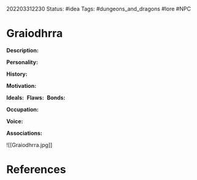 202203312230
Status: #idea
Tags: #dungeons_and_dragons #lore #NPC 

# Graiodhrra
**Description:** 

**Personality:** 

**History:** 

**Motivation:** 

**Ideals:** 
**Flaws:** 
**Bonds:**

**Occupation:**

**Voice:** 

**Associations:**

![[Graiodhrra.jpg]]

# References